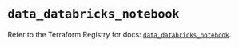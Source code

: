 # `data_databricks_notebook`

Refer to the Terraform Registry for docs: [`data_databricks_notebook`](https://registry.terraform.io/providers/databricks/databricks/1.94.0/docs/data-sources/notebook).
